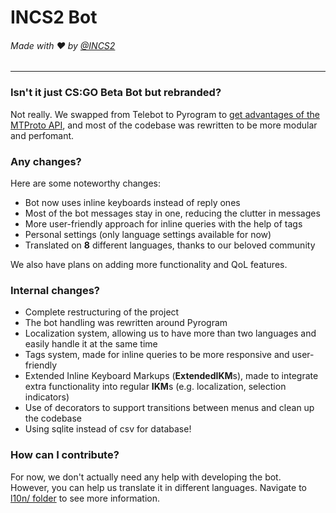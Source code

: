# INCS2 Bot

###### Made with ❤️ by [@INCS2](https://t.me/INCS2)

---

### Isn't it just CS:GO Beta Bot but rebranded?

Not really. 
We swapped from Telebot to Pyrogram to [get advantages of the MTProto API][mtproto api advantages], 
and most of the codebase was rewritten to be more modular and perfomant. 

### Any changes?

Here are some noteworthy changes:
- Bot now uses inline keyboards instead of reply ones
- Most of the bot messages stay in one, reducing the clutter in messages
- More user-friendly approach for inline queries with the help of tags
- Personal settings (only language settings available for now)
- Translated on **8** different languages, thanks to our beloved community

We also have plans on adding more functionality and QoL features.

### Internal changes?
 
- Complete restructuring of the project
- The bot handling was rewritten around Pyrogram
- Localization system, allowing us to have more than two languages
  and easily handle it at the same time
- Tags system, made for inline queries to be more responsive and user-friendly
- Extended Inline Keyboard Markups (**ExtendedIKM**s), 
  made to integrate extra functionality into regular **IKM**s (e.g. localization, selection indicators)
- Use of decorators to support transitions between menus and clean up the codebase
- Using sqlite instead of csv for database!

### How can I contribute?

For now, we don't actually need any help with developing the bot. \
However, you can help us translate it in different languages.
Navigate to [l10n/ folder](./l10n) to see more information.


[mtproto api advantages]: https://docs.pyrogram.org/topics/mtproto-vs-botapi#advantages-of-the-mtproto-api